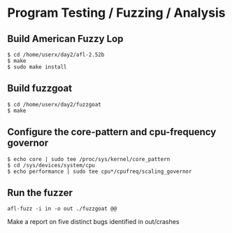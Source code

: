 # Program Testing / Fuzzing / Analysis

## Build American Fuzzy Lop
```
$ cd /home/userx/day2/afl-2.52b
$ make
$ sudo make install
```

## Build fuzzgoat
```
$ cd /home/userx/day2/fuzzgoat
$ make
```

## Configure the core-pattern and cpu-frequency governor
```
$ echo core | sudo tee /proc/sys/kernel/core_pattern
$ cd /sys/devices/system/cpu
$ echo performance | sudo tee cpu*/cpufreq/scaling_governor
```

## Run the fuzzer
```
afl-fuzz -i in -o out ./fuzzgoat @@
```
Make a report on five distinct bugs identified in out/crashes
